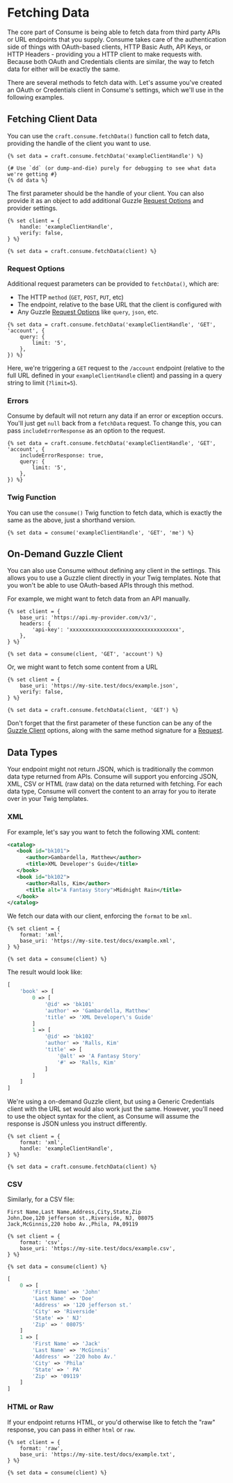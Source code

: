 # Fetching Data
The core part of Consume is being able to fetch data from third party APIs or URL endpoints that you supply. Consume takes care of the authentication side of things with OAuth-based clients, HTTP Basic Auth, API Keys, or HTTP Headers - providing you a HTTP client to make requests with. Because both OAuth and Credentials clients are similar, the way to fetch data for either will be exactly the same.

There are several methods to fetch data with. Let's assume you've created an OAuth or Credentials client in Consume's settings, which we'll use in the following examples.

## Fetching Client Data
You can use the `craft.consume.fetchData()` function call to fetch data, providing the handle of the client you want to use.

```twig
{% set data = craft.consume.fetchData('exampleClientHandle') %}

{# Use `dd` (or dump-and-die) purely for debugging to see what data we're getting #}
{% dd data %}
```

The first parameter should be the handle of your client. You can also provide it as an object to add additional Guzzle [Request Options](https://docs.guzzlephp.org/en/stable/request-options.html) and provider settings.

```twig
{% set client = {
    handle: 'exampleClientHandle',
    verify: false,
} %}

{% set data = craft.consume.fetchData(client) %}
```

### Request Options
Additional request parameters can be provided to `fetchData()`, which are:

- The HTTP `method` (`GET`, `POST`, `PUT`, etc)
- The endpoint, relative to the base URL that the client is configured with
- Any Guzzle [Request Options](https://docs.guzzlephp.org/en/stable/request-options.html) like `query`, `json`, etc.

```twig
{% set data = craft.consume.fetchData('exampleClientHandle', 'GET', 'account', {
    query: {
        limit: '5',
    },
}) %}
```

Here, we're triggering a `GET` request to the `/account` endpoint (relative to the full URL defined in your `exampleClientHandle` client) and passing in a query string to limit (`?limit=5`).

### Errors
Consume by default will not return any data if an error or exception occurs. You'll just get `null` back from a `fetchData` request. To change this, you can pass `includeErrorResponse` as an option to the request.

```twig
{% set data = craft.consume.fetchData('exampleClientHandle', 'GET', 'account', {
    includeErrorResponse: true,
    query: {
        limit: '5',
    },
}) %}
```

### Twig Function
You can use the `consume()` Twig function to fetch data, which is exactly the same as the above, just a shorthand version.

```twig
{% set data = consume('exampleClientHandle', 'GET', 'me') %}
```

## On-Demand Guzzle Client
You can also use Consume without defining any client in the settings. This allows you to use a Guzzle client directly in your Twig templates. Note that you won't be able to use OAuth-based APIs through this method.

For example, we might want to fetch data from an API manually.

```twig
{% set client = {
    base_uri: 'https://api.my-provider.com/v3/',
    headers: {
        'api-key': 'xxxxxxxxxxxxxxxxxxxxxxxxxxxxxxxxxxx',
    },
} %}

{% set data = consume(client, 'GET', 'account') %}
```

Or, we might want to fetch some content from a URL

```twig
{% set client = {
    base_uri: 'https://my-site.test/docs/example.json',
    verify: false,
} %}

{% set data = craft.consume.fetchData(client, 'GET') %}
```

Don't forget that the first parameter of these function can be any of the [Guzzle Client](https://docs.guzzlephp.org/en/stable/quickstart.html#creating-a-client) options, along with the same method signature for a [Request](https://docs.guzzlephp.org/en/stable/request-options.html).

## Data Types
Your endpoint might not return JSON, which is traditionally the common data type returned from APIs. Consume will support you enforcing JSON, XML, CSV or HTML (raw data) on the data returned with fetching. For each data type, Consume will convert the content to an array for you to iterate over in your Twig templates.

### XML
For example, let's say you want to fetch the following XML content:

```xml
<catalog>
   <book id="bk101">
      <author>Gambardella, Matthew</author>
      <title>XML Developer's Guide</title>
   </book>
   <book id="bk102">
      <author>Ralls, Kim</author>
      <title alt="A Fantasy Story">Midnight Rain</title>
   </book>
</catalog>
```

We fetch our data with our client, enforcing the `format` to be `xml`. 

```twig
{% set client = {
    format: 'xml',
    base_uri: 'https://my-site.test/docs/example.xml',
} %}

{% set data = consume(client) %}
```

The result would look like:

```php
[
    'book' => [
        0 => [
            '@id' => 'bk101'
            'author' => 'Gambardella, Matthew'
            'title' => 'XML Developer\'s Guide'
        ]
        1 => [
            '@id' => 'bk102'
            'author' => 'Ralls, Kim'
            'title' => [
                '@alt' => 'A Fantasy Story'
                '#' => 'Ralls, Kim'
            ]
        ]
    ]
]
```

We're using a on-demand Guzzle client, but using a Generic Credentials client with the URL set would also work just the same. However, you'll need to use the object syntax for the client, as Consume will assume the response is JSON unless you instruct differently.

```twig
{% set client = {
    format: 'xml',
    handle: 'exampleClientHandle',
} %}

{% set data = craft.consume.fetchData(client) %}
```

### CSV
Similarly, for a CSV file:

```csv
First Name,Last Name,Address,City,State,Zip
John,Doe,120 jefferson st.,Riverside, NJ, 08075
Jack,McGinnis,220 hobo Av.,Phila, PA,09119
```

```twig
{% set client = {
    format: 'csv',
    base_uri: 'https://my-site.test/docs/example.csv',
} %}

{% set data = consume(client) %}
```

```php
[
    0 => [
        'First Name' => 'John'
        'Last Name' => 'Doe'
        'Address' => '120 jefferson st.'
        'City' => 'Riverside'
        'State' => ' NJ'
        'Zip' => ' 08075'
    ]
    1 => [
        'First Name' => 'Jack'
        'Last Name' => 'McGinnis'
        'Address' => '220 hobo Av.'
        'City' => 'Phila'
        'State' => ' PA'
        'Zip' => '09119'
    ]
]
```

### HTML or Raw
If your endpoint returns HTML, or you'd otherwise like to fetch the "raw" response, you can pass in either `html` or `raw`.

```twig
{% set client = {
    format: 'raw',
    base_uri: 'https://my-site.test/docs/example.txt',
} %}

{% set data = consume(client) %}
```
